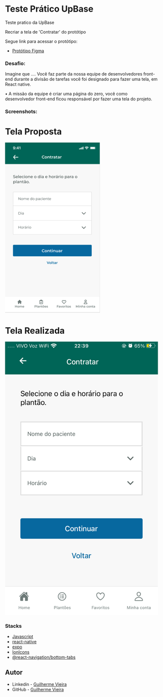 # Teste Prático UpBase

Teste pratico da UpBase

Recriar a tela de 'Contratar' do protótipo

Segue link para acessar o protótipo:

- [Protótipo Figma](https://www.figma.com/file/d2IXdKd2gy2yRzQC1ZNblB/Untitled?node-id=0%3A1)

### Desafio:

Imagine que ....
Você faz parte da nossa equipe de desenvolvedores front-end durante a
divisão de tarefas você foi designado para fazer uma tela, em React
native.

• A missão da equipe é criar uma página do zero, você como
desenvolvedor front-end ficou responsável por fazer uma tela do projeto.

### Screenshots:

# Tela Proposta

![Tela proposta](./screenshots/Tela-01.png)

# Tela Realizada


![Tela realizada](./screenshots/Tela-02.PNG)


### Stacks

- [Javascript](https://developer.mozilla.org/pt-BR/docs/Web/JavaScript)
- [react-native](https://reactnative.dev/)
- [expo](https://expo.dev/)
- [IonIcons](https://ionic.io/ionicons)
- [@react-navigation/bottom-tabs](https://reactnavigation.org/docs/bottom-tab-navigator/)


## Autor

- Linkedin - [Guilherme Vieira](https://www.linkedin.com/in/guilherme-vieira-silva/)
- GitHub - [Guilherme Vieira](https://github.com/Guivieirasilva)


